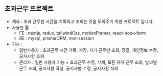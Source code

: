 ## 초과근무 프로젝트

- 개요 : 초과 근무한 시간을 기록하고 조회는 것을 도와주기 위한 프로젝트 입니다.
- 사용한 툴
  - FE : nextjs, redux, tailwindCss, motionFramer, react-hook-form
  - BE : mysql, prismaORM, iron-session
- 기능 :
  - 일반사용자 : 초과근무 시간 기록, 저장, 자기 근무만 조회, 정렬, 개인정보 수정, 공지사항 조회
  - 관리자 : 일반 사용자 기능 + 초과근무 수정, 삭제, 모든 유저 근무 조회, 날짜별 근무 조회, 공지사항 작성, 공지사항 수정, 공지사항 삭제
